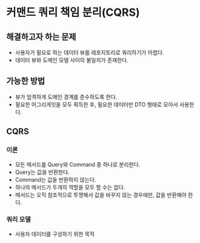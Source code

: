 # 커맨드 쿼리 책임 분리(CQRS)

## 해결하고자 하는 문제
- 사용자가 필요로 하는 데이터 뷰를 레포지토리로 쿼리하기가 어렵다.  
- 데이터 뷰와 도메인 모델 사이의 불일치가 존재한다. 	

## 가능한 방법
- 뷰가 엄격하게 도메인 경계를 준수하도록 한다. 
- 필요한 어그리게잇을 모두 획득한 후, 필요한 데이터만 DTO 형태로 모아서 사용한다.

## CQRS
### 이론
- 모든 메서드를 Query와 Command 중 하나로 분리한다. 
- Query는 값을 반환한다. 
- Command는 값을 반환하지 않는다. 
- 하나의 메서드가 두개의 역할을 모두 할 수는 없다. 
- 메서드는 오직 참조적으로 투명해서 값을 바꾸지 않는 경우에만, 값을 반환해야 한다. 
	
### 쿼리 모델
- 사용자 데이터를 구성하기 위한 목적

